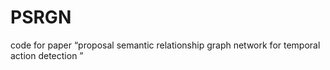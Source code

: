 # PSRGN
code for paper “proposal semantic relationship graph network for temporal action detection ”
